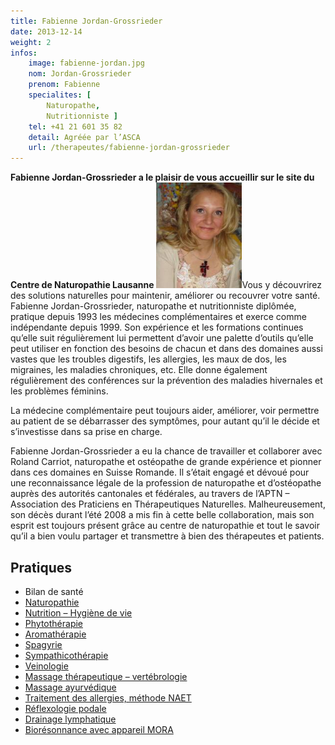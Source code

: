 ```yaml
---
title: Fabienne Jordan-Grossrieder
date: 2013-12-14
weight: 2
infos:
    image: fabienne-jordan.jpg
    nom: Jordan-Grossrieder
    prenom: Fabienne
    specialites: [
        Naturopathe,
        Nutritionniste ]
    tel: +41 21 601 35 82
    detail: Agréée par l’ASCA
    url: /therapeutes/fabienne-jordan-grossrieder
---
```


**Fabienne Jordan-Grossrieder a le plaisir de vous accueillir sur le site du Centre de Naturopathie Lausanne**
<img class="alignright size-full wp-image-298" alt="Photo_Fabienne" src="./images/Photo_Fabienne_02.jpg" width="137" height="169" />Vous y découvrirez des solutions naturelles pour maintenir, améliorer ou recouvrer votre santé.
Fabienne Jordan-Grossrieder, naturopathe et nutritionniste diplômée, pratique depuis 1993 les médecines complémentaires et exerce comme indépendante depuis 1999. Son expérience et les formations continues qu’elle suit régulièrement lui permettent d’avoir une palette d’outils qu’elle peut utiliser en fonction des besoins de chacun et dans des domaines aussi vastes que les troubles digestifs, les allergies, les maux de dos, les migraines, les maladies chroniques, etc. Elle donne également régulièrement des conférences sur la prévention des maladies hivernales et les problèmes féminins.

La médecine complémentaire peut toujours aider, améliorer, voir permettre au patient de se débarrasser des symptômes, pour autant qu’il le décide et s’investisse dans sa prise en charge.

Fabienne Jordan-Grossrieder a eu la chance de travailler et collaborer avec Roland Carriot, naturopathe et ostéopathe de grande expérience et pionner dans ces domaines en Suisse Romande. Il s’était engagé et dévoué pour une reconnaissance légale de la profession de naturopathe et d’ostéopathe auprès des autorités cantonales et fédérales, au travers de l’APTN – Association des Praticiens en Thérapeutiques Naturelles. Malheureusement, son décès durant l’été 2008 a mis fin à cette belle collaboration, mais son esprit est toujours présent grâce au centre de naturopathie et tout le savoir qu’il a bien voulu partager et transmettre à bien des thérapeutes et patients.

## Pratiques

<div class="columns2">
  <ul>
    <li>
      Bilan de santé
    </li>
    <li>
      <a href="/therapies/naturopathie/">Naturopathie</a>
    </li>
    <li>
      <a href="/therapies/hygiene-vitale/">Nutrition – Hygiène de vie</a>
    </li>
    <li>
      <a href="/therapies/phytotherapie/">Phytothérapie</a>
    </li>
    <li>
      <a href="/therapies/aromatherapie/">Aromathérapie</a>
    </li>
    <li>
      <a href="/therapies/spagyrie/">Spagyrie</a>
    </li>
    <li>
      <a href="/therapies/sympathicotherapie/">Sympathicothérapie</a>
    </li>
    <li>
      <a href="/therapies/veinologie/">Veinologie</a>
    </li>
    <li>
      <a href="/therapies/massage-therapeutique/">Massage thérapeutique – vertébrologie</a>
    </li>
    <li>
      <a href="/therapies/massage-ayurvedique/">Massage ayurvédique</a>
    </li>
    <li>
      <a href="/articles/allergie/">Traitement des allergies, méthode NAET</a>
    </li>
    <li>
      <a href="/therapies/reflexologie/">Réflexologie podale</a>
    </li>
    <li>
      <a href="/therapies/drainage/">Drainage lymphatique</a>
    </li>
    <li>
      <a href="/therapies/bioresonnance-mora/">Biorésonnance avec appareil MORA</a>
    </li>
  </ul>
</div>
